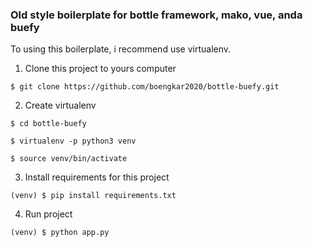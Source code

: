 ### Old style boilerplate for bottle framework, mako, vue, anda buefy

To using this boilerplate, i recommend use virtualenv.

1. Clone this project to yours computer

`$ git clone https://github.com/boengkar2020/bottle-buefy.git`

2. Create virtualenv

`$ cd bottle-buefy`

`$ virtualenv -p python3 venv`

`$ source venv/bin/activate`

3. Install requirements for this project

`(venv) $ pip install requirements.txt`

4. Run project

`(venv) $ python app.py`


